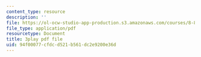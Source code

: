 ```yaml
---
content_type: resource
description: ''
file: https://ol-ocw-studio-app-production.s3.amazonaws.com/courses/8-821-string-theory-and-holographic-duality-fall-2014/94f00077cfdcd521b561dc2e9200e36d_raP-0nqnF_A.pdf
file_type: application/pdf
resourcetype: Document
title: 3play pdf file
uid: 94f00077-cfdc-d521-b561-dc2e9200e36d
---
```

